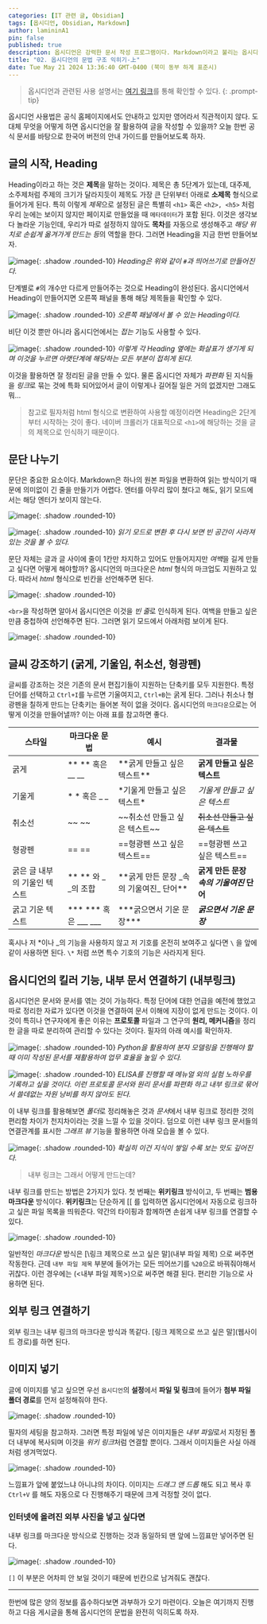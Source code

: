 ```yaml
---
categories: [IT 관련 글, Obsidian]
tags: [옵시디언, Obsidian, Markdown]
author: lamininA1
pin: false
published: true
description: 옵시디언은 강력한 문서 작성 프로그램이다. Markdown이라고 불리는 옵시디언의 문법을 한번 직접 느껴보도록 하자.
title: "02. 옵시디언의 문법 구조 익히기-上"
date: Tue May 21 2024 13:36:40 GMT-0400 (북미 동부 하계 표준시)
---
```


> 옵시디언과 관련된 사용 설명서는 [여기 링크](https://help.obsidian.md/Home)를 통해 확인할 수 있다.
{: .prompt-tip}

옵시디언 사용법은 공식 홈페이지에서도 안내하고 있지만 영어라서 직관적이지 않다. 도대체 무엇을 어떻게 하면 옵시디언을 잘 활용하여 글을 작성할 수 있을까? 오늘 한번 공식 문서를 바탕으로 한국어 버전의 안내 가이드를 만들어보도록 하자.

## 글의 시작, Heading

  Heading이라고 하는 것은 **제목**을 말하는 것이다. 제목은 총 5단계가 있는데, 대주제, 소주제처럼 주제의 크기가 달라지듯이 제목도 가장 큰 단위부터 아래로 **소제목** 형식으로 들어가게 된다. 특히 이렇게 *제목*으로 설정된 글은 특별히 `<h1>` 혹은 `<h2>, <h5>` 처럼 우리 눈에는 보이지 않지만 페이지로 만들었을 때 `메타데이터`가 포함 된다. 이것은 생각보다 놀라운 기능인데, 우리가 따로 설정하지 않아도 **목차**를 자동으로 생성해주고 *해당 위치로 손쉽게 옮겨가게 만드는 등*의 역할을 한다. 그러면 Heading을 지금 한번 만들어보자.

![image](/assets/img/2024-05-22-02-옵시디언의-문법-구조-익히기--1/Pasted-image-20240522145652.png){: .shadow .rounded-10}
_Heading은 위와 같이 `#`과 띄어쓰기로 만들어진다._

단계별로 `#`의 개수만 다르게 만들어주는 것으로 Heading이 완성된다. 옵시디언에서 Heading이 만들어지면 오른쪽 패널을 통해 해당 제목들을 확인할 수 있다.

![image](/assets/img/2024-05-22-02-옵시디언의-문법-구조-익히기--1/Pasted-image-20240522145810.png){: .shadow .rounded-10}
_오른쪽 패널에서 볼 수 있는 Heading이다._

비단 이것 뿐만 아니라 옵시디언에서는 *접는* 기능도 사용할 수 있다.

![image](/assets/img/2024-05-22-02-옵시디언의-문법-구조-익히기--1/Pasted-image-20240522145913.png){: .shadow .rounded-10}
_이렇게 각 Heading 옆에는 화살표가 생기게 되며 이것을 누르면 아랫단계에 해당하는 모든 부분이 접히게 된다._

이것을 활용하면 잘 정리된 글을 만들 수 있다. 물론 옵시디언 자체가 *파편화* 된 지식들을 *링크*로 묶는 것에 특화 되어있어서 글이 이렇게나 길어질 일은 거의 없겠지만 그래도 뭐...

>참고로 필자처럼 html 형식으로 변환하여 사용할 예정이라면 Heading은 2단계부터 시작하는 것이 좋다. 네이버 크롤러가 대표적으로 `<h1>`에 해당하는 것을 글의 제목으로 인식하기 때문이다.

## 문단 나누기

문단은 중요한 요소이다. Markdown은 하나의 원본 파일을 변환하여 읽는 방식이기 때문에 의미없이 긴 줄을 만들기가 어렵다. 엔터를 아무리 많이 쳤다고 해도, 읽기 모드에서는 해당 엔터가 보이지 않는다.

![image](/assets/img/2024-05-22-02-옵시디언의-문법-구조-익히기--1/Pasted-image-20240522150434.png){: .shadow .rounded-10}

![image](/assets/img/2024-05-22-02-옵시디언의-문법-구조-익히기--1/Pasted-image-20240522150505.png){: .shadow .rounded-10}
_읽기 모드로 변환 후 다시 보면 빈 공간이 사라져있는 것을 볼 수 있다._

문단 자체는 글과 글 사이에 줄이 1칸만 차지하고 있어도 만들어지지만 *여백*을 길게 만들고 싶다면 어떻게 해야할까? 옵시디언의 마크다운은 *html* 형식의 마크업도 지원하고 있다. 따라서 *html* 형식으로 빈칸을 선언해주면 된다.

![image](/assets/img/2024-05-22-02-옵시디언의-문법-구조-익히기--1/Pasted-image-20240522150721.png){: .shadow .rounded-10}

`<br>`을 작성하면 알아서 옵시디언은 이것을 *빈 줄*로 인식하게 된다. 여백을 만들고 싶은 만큼 중첩하여 선언해주면 된다. 그러면 읽기 모드에서 아래처럼 보이게 된다.

![image](/assets/img/2024-05-22-02-옵시디언의-문법-구조-익히기--1/Pasted-image-20240522150810.png){: .shadow .rounded-10}

## 글씨 강조하기 (굵게, 기울임, 취소선, 형광펜)

글씨를 강조하는 것은 기존의 문서 편집기들이 지원하는 단축키를 모두 지원한다. 특정 단어를 선택하고 `Ctrl+I`를 누르면 기울여지고, `Ctrl+B`는 굵게 된다. 그러나 취소나 형광펜을 칠하게 만드는 단축키는 들어본 적이 없을 것이다. 옵시디언의 `마크다운`으로는 어떻게 이것을 만들어낼까? 이는 아래 표를 참고하면 좋다.


| 스타일                       | 마크다운 문법                    | 예시                                          | 결과물                                  |
| ---------------------------- | -------------------------------- | --------------------------------------------- | --------------------------------------- |
| 굵게                         | ** ** 혹은 __ __                 | \*\*굵게 만들고 싶은 텍스트\*\*               | **굵게 만들고 싶은 텍스트**             |
| 기울게                       | \* \* 혹은 \_ \_                 | \*기울게 만들고 싶은 텍스트\*                 | *기울게 만들고 싶은 텍스트*             |
| 취소선                       | \~\~ \~\~                        | \~\~취소선 만들고 싶은 텍스트\~\~             | ~~취소선 만들고 싶은 텍스트~~           |
| 형광펜                       | \=\= \=\=                        | \=\=형광펜 쓰고 싶은 텍스트\=\=               | ==형광펜 쓰고 싶은 텍스트==             |
| 굵은 글 내부의 기울인 텍스트 | \*\* \*\* 와 \_ \_의 조합        | \*\*굵게 만든 문장 \_속의 기울여진\_ 단어\*\* | **굵게 만든 문장 _속의 기울여진_ 단어** |
| 굵고 기운 텍스트             | \*\*\* \*\*\* 혹은 \_\_\_ \_\_\_ | \*\*\*굵으면서 기운 문장\*\*\*                | ***굵으면서 기운 문장***                |

혹시나 저 \*이나 \_의 기능을 사용하지 않고 저 기호를 온전히 보여주고 싶다면 `\` 을 앞에 같이 사용하면 된다. `\*` 처럼 쓰면 특수 기호의 기능은 사라지게 된다.

## 옵시디언의 킬러 기능, 내부 문서 연결하기 (내부링크)

옵시디언은 문서와 문서를 엮는 것이 가능하다. 특정 단어에 대한 언급을 예전에 했었고 따로 정리한 자료가 있다면 이것을 연결하여 문서 이해에 지장이 없게 만드는 것이다. 이것이 특히나 연구자에게 좋은 이유는 **프로토콜** 파일과 그 연구의 **원리, 메커니즘**을 정리한 글을 따로 분리하여 관리할 수 있다는 것이다. 필자의 아래 예시를 확인하자.

![image](/assets/img/2024-05-22-02-옵시디언의-문법-구조-익히기--1/Pasted-image-20240522152545.png){: .shadow .rounded-10}
_Python을 활용하여 분자 모델링을 진행해야 할 때 이미 작성된 문서를 재활용하여 업무 효율을 높일 수 있다._

![image](/assets/img/2024-05-22-02-옵시디언의-문법-구조-익히기--1/Pasted-image-20240522152859.png){: .shadow .rounded-10}
_ELISA를 진행할 때 메뉴얼 외의 실험 노하우를 기록하고 싶을 것이다. 이런 프로토콜 문서와 원리 문서를 파편화 하고 내부 링크로 묶어서 쓸데없는 자원 낭비를 하지 않아도 된다._

이 내부 링크를 활용해보면 *폴더*로 정리해놓은 것과 *문서*에서 내부 링크로 정리한 것의 편리함 차이가 천지차이라는 것을 느낄 수 있을 것이다. 덤으로 이런 내부 링크 문서들의 연결관계를 표시한 *그래프 뷰* 기능을 활용하면 아래 모습을 볼 수 있다.

![image](/assets/img/2024-05-22-02-옵시디언의-문법-구조-익히기--1/Pasted-image-20240522153140.png){: .shadow .rounded-10}
_확실히 이건 지식이 쌓일 수록 보는 맛도 깊어진다._

>내부 링크는 그래서 어떻게 만드는데?

내부 링크를 만드는 방법은 2가지가 있다. 첫 번째는 **위키링크** 방식이고, 두 번째는 **범용 마크다운** 방식이다. **위키링크**는 단순하게 \[\[ 를 입력하면 옵시디언에서 자동으로 링크하고 싶은 파일 목록을 띄워준다. 약간의 타이핑과 함께하면 손쉽게 내부 링크를 연결할 수 있다.

![image](/assets/img/2024-05-22-02-옵시디언의-문법-구조-익히기--1/Pasted-image-20240522153412.png){: .shadow .rounded-10}

일반적인 *마크다운* 방식은 \[\링크 제목으로 쓰고 싶은 말\]\(내부 파일 제목) 으로 써주면 작동한다. 근데 `내부 파일 제목` 부분에 들어가는 모든 띄어쓰기를 `%20`으로 바꿔줘야해서 귀찮다. 이런 경우에는 \(\<내부 파일 제목\>\)으로 써주면 해결 된다. 편리한 기능으로 사용하면 된다.

## 외부 링크 연결하기

외부 링크는 내부 링크의 마크다운 방식과 똑같다. \[링크 제목으로 쓰고 싶은 말](웹사이트 경로)를 하면 된다.

## 이미지 넣기

글에 이미지를 넣고 싶으면 우선 `옵시디언`의 **설정**에서 **파일 및 링크**에 들어가 **첨부 파일 폴더 경로**를 먼저 설정해줘야 한다.

![image](/assets/img/2024-05-22-02-옵시디언의-문법-구조-익히기--1/Pasted-image-20240522154305.png){: .shadow .rounded-10}

필자의 세팅을 참고하자. 그러면 특정 파일에 넣은 이미지들은 *내부 파일*로서 지정된 폴더 내부에 복사되며 이것을 *위키 링크*처럼 연결할 뿐이다. 그래서 이미지들은 사실 아래처럼 생겨먹었다.

![image](/assets/img/2024-05-22-02-옵시디언의-문법-구조-익히기--1/Pasted-image-20240522154413.png){: .shadow .rounded-10}

느낌표가 앞에 붙었느냐 아니냐의 차이다. 이미지는 *드래그 앤 드롭* 해도 되고 복사 후 `Ctrl+V` 를 해도 자동으로 다 진행해주기 때문에 크게 걱정할 것이 없다.

### 인터넷에 올려진 외부 사진을 넣고 싶다면

내부 링크를 마크다운 방식으로 진행하는 것과 동일하되 맨 앞에 느낌표만 넣어주면 된다.

![image](/assets/img/2024-05-22-02-옵시디언의-문법-구조-익히기--1/Pasted-image-20240522154744.png){: .shadow .rounded-10}

`[]` 이 부분은 어차피 안 보일 것이기 때문에 빈칸으로 남겨줘도 괜찮다.

---

한번에 많은 양의 정보를 흡수하다보면 과부하가 오기 마련이다. 오늘은 여기까지 진행하고 다음 게시글을 통해 옵시디언의 문법을 완전히 익히도록 하자.